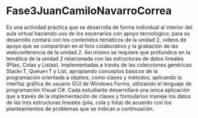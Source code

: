 # Fase3JuanCamiloNavarroCorrea

Es una actividad práctica que se desarrolla de forma individual al interior del aula
virtual haciendo uso de los escenarios con apoyo tecnológico; para su desarrollo
contará con los contenidos temáticos de la unidad 2, videos de apoyo que se
compartirán en el foro colaborativo y la grabación de las webconferencia de la
unidad 2.
Así mismo se requiere que profundice en la temática de la unidad 2 relacionada
con las estructuras de datos lineales (Pilas, Colas y Listas). Implementadas a través
de las colecciones genéricas Stack<T, Queue<T y List<T>, apropiando conceptos
básicos de la programación orientada a objetos, como clases y métodos,
aplicando la interfaz gráfica de usuario GUI de Windows Forms, utilizando el
lenguaje de programación Visual C#.
Cada estudiante desarrollará una única aplicación que a través de la
implementación de clases y formularios maneje los datos de las tres estructuras
lineales (pila, cola y lista) de acuerdo con los planteamientos de problemas que
se indican a continuación.
